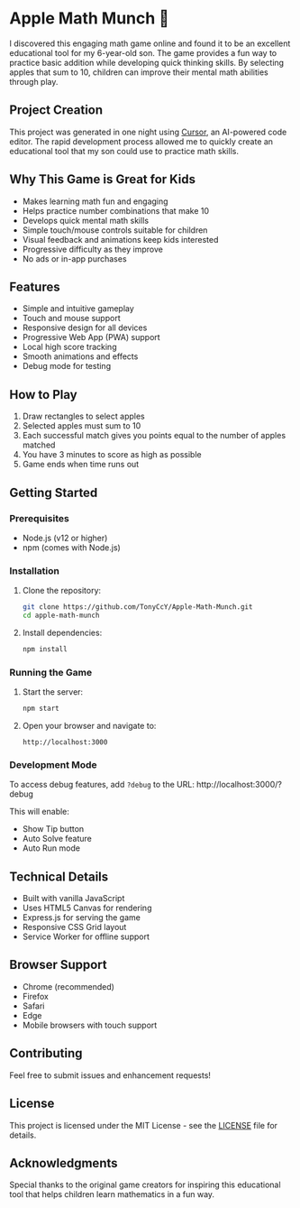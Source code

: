 # Apple Math Munch 🍎

I discovered this engaging math game online and found it to be an excellent educational tool for my 6-year-old son. The game provides a fun way to practice basic addition while developing quick thinking skills. By selecting apples that sum to 10, children can improve their mental math abilities through play.

## Project Creation

This project was generated in one night using [Cursor](https://cursor.sh/), an AI-powered code editor. The rapid development process allowed me to quickly create an educational tool that my son could use to practice math skills.

## Why This Game is Great for Kids

- Makes learning math fun and engaging
- Helps practice number combinations that make 10
- Develops quick mental math skills
- Simple touch/mouse controls suitable for children
- Visual feedback and animations keep kids interested
- Progressive difficulty as they improve
- No ads or in-app purchases

## Features

- Simple and intuitive gameplay
- Touch and mouse support
- Responsive design for all devices
- Progressive Web App (PWA) support
- Local high score tracking
- Smooth animations and effects
- Debug mode for testing

## How to Play

1. Draw rectangles to select apples
2. Selected apples must sum to 10
3. Each successful match gives you points equal to the number of apples matched
4. You have 3 minutes to score as high as possible
5. Game ends when time runs out

## Getting Started

### Prerequisites

- Node.js (v12 or higher)
- npm (comes with Node.js)

### Installation

1. Clone the repository:
   ```bash
   git clone https://github.com/TonyCcY/Apple-Math-Munch.git
   cd apple-math-munch
   ```

2. Install dependencies:
   ```bash
   npm install
   ```

### Running the Game

1. Start the server:
   ```bash
   npm start
   ```

2. Open your browser and navigate to:
   ```
   http://localhost:3000
   ```

### Development Mode

To access debug features, add `?debug` to the URL: 
http://localhost:3000/?debug

This will enable:
- Show Tip button
- Auto Solve feature
- Auto Run mode

## Technical Details

- Built with vanilla JavaScript
- Uses HTML5 Canvas for rendering
- Express.js for serving the game
- Responsive CSS Grid layout
- Service Worker for offline support

## Browser Support

- Chrome (recommended)
- Firefox
- Safari
- Edge
- Mobile browsers with touch support

## Contributing

Feel free to submit issues and enhancement requests!

## License

This project is licensed under the MIT License - see the [LICENSE](LICENSE) file for details.

## Acknowledgments

Special thanks to the original game creators for inspiring this educational tool that helps children learn mathematics in a fun way.